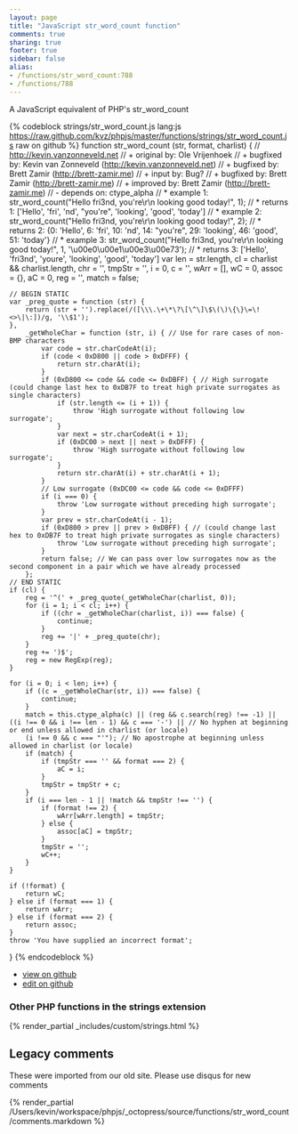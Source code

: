 ```yaml
---
layout: page
title: "JavaScript str_word_count function"
comments: true
sharing: true
footer: true
sidebar: false
alias:
- /functions/str_word_count:788
- /functions/788
---
```

<!-- Generated by Rakefile:build -->
A JavaScript equivalent of PHP's str_word_count

{% codeblock strings/str_word_count.js lang:js https://raw.github.com/kvz/phpjs/master/functions/strings/str_word_count.js raw on github %}
function str_word_count (str, format, charlist) {
    // http://kevin.vanzonneveld.net
    // +   original by: Ole Vrijenhoek
    // +   bugfixed by: Kevin van Zonneveld (http://kevin.vanzonneveld.net)
    // +   bugfixed by: Brett Zamir (http://brett-zamir.me)
    // +   input by: Bug?
    // +   bugfixed by: Brett Zamir (http://brett-zamir.me)
    // +   improved by: Brett Zamir (http://brett-zamir.me)
    // -   depends on: ctype_alpha
    // *     example 1: str_word_count("Hello fri3nd, you're\r\n       looking          good today!", 1);
    // *     returns 1: ['Hello', 'fri', 'nd', "you're", 'looking', 'good', 'today']
    // *     example 2: str_word_count("Hello fri3nd, you're\r\n       looking          good today!", 2);
    // *     returns 2: {0: 'Hello', 6: 'fri', 10: 'nd', 14: "you're", 29: 'looking', 46: 'good', 51: 'today'}
    // *     example 3: str_word_count("Hello fri3nd, you're\r\n       looking          good today!", 1, '\u00e0\u00e1\u00e3\u00e73');
    // *     returns 3: ['Hello', 'fri3nd', 'youre', 'looking', 'good', 'today']
    var len = str.length,
        cl = charlist && charlist.length,
        chr = '',
        tmpStr = '',
        i = 0,
        c = '',
        wArr = [],
        wC = 0,
        assoc = {},
        aC = 0,
        reg = '',
        match = false;

    // BEGIN STATIC
    var _preg_quote = function (str) {
        return (str + '').replace(/([\\\.\+\*\?\[\^\]\$\(\)\{\}\=\!<>\|\:])/g, '\\$1');
    },
        _getWholeChar = function (str, i) { // Use for rare cases of non-BMP characters
            var code = str.charCodeAt(i);
            if (code < 0xD800 || code > 0xDFFF) {
                return str.charAt(i);
            }
            if (0xD800 <= code && code <= 0xDBFF) { // High surrogate (could change last hex to 0xDB7F to treat high private surrogates as single characters)
                if (str.length <= (i + 1)) {
                    throw 'High surrogate without following low surrogate';
                }
                var next = str.charCodeAt(i + 1);
                if (0xDC00 > next || next > 0xDFFF) {
                    throw 'High surrogate without following low surrogate';
                }
                return str.charAt(i) + str.charAt(i + 1);
            }
            // Low surrogate (0xDC00 <= code && code <= 0xDFFF)
            if (i === 0) {
                throw 'Low surrogate without preceding high surrogate';
            }
            var prev = str.charCodeAt(i - 1);
            if (0xD800 > prev || prev > 0xDBFF) { // (could change last hex to 0xDB7F to treat high private surrogates as single characters)
                throw 'Low surrogate without preceding high surrogate';
            }
            return false; // We can pass over low surrogates now as the second component in a pair which we have already processed
        };
    // END STATIC
    if (cl) {
        reg = '^(' + _preg_quote(_getWholeChar(charlist, 0));
        for (i = 1; i < cl; i++) {
            if ((chr = _getWholeChar(charlist, i)) === false) {
                continue;
            }
            reg += '|' + _preg_quote(chr);
        }
        reg += ')$';
        reg = new RegExp(reg);
    }

    for (i = 0; i < len; i++) {
        if ((c = _getWholeChar(str, i)) === false) {
            continue;
        }
        match = this.ctype_alpha(c) || (reg && c.search(reg) !== -1) || ((i !== 0 && i !== len - 1) && c === '-') || // No hyphen at beginning or end unless allowed in charlist (or locale)
        (i !== 0 && c === "'"); // No apostrophe at beginning unless allowed in charlist (or locale)
        if (match) {
            if (tmpStr === '' && format === 2) {
                aC = i;
            }
            tmpStr = tmpStr + c;
        }
        if (i === len - 1 || !match && tmpStr !== '') {
            if (format !== 2) {
                wArr[wArr.length] = tmpStr;
            } else {
                assoc[aC] = tmpStr;
            }
            tmpStr = '';
            wC++;
        }
    }

    if (!format) {
        return wC;
    } else if (format === 1) {
        return wArr;
    } else if (format === 2) {
        return assoc;
    }
    throw 'You have supplied an incorrect format';
}
{% endcodeblock %}

 - [view on github](https://github.com/kvz/phpjs/blob/master/functions/strings/str_word_count.js)
 - [edit on github](https://github.com/kvz/phpjs/edit/master/functions/strings/str_word_count.js)

### Other PHP functions in the strings extension
{% render_partial _includes/custom/strings.html %}
## Legacy comments
These were imported from our old site. Please use disqus for new comments
<div style="overflow-y: scroll; height: 500px;">
{% render_partial /Users/kevin/workspace/phpjs/_octopress/source/functions/str_word_count/comments.markdown %}
</div>
